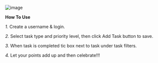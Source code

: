 ![image](https://github.com/user-attachments/assets/19c3c2fe-f1bd-4dff-a661-69addaaad00c)


**How To Use**

*1.* Create a username & login.

*2.* Select task type and priority level, then click Add Task button to save.

*3.* When task is completed tic box next to task under task filters.

*4.* Let your points add up and then celebrate!!!
